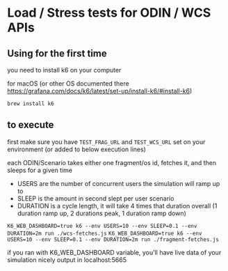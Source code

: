 # Load / Stress tests for ODIN / WCS APIs

## Using for the first time

you need to install k6 on your computer

for macOS (or other OS documented there https://grafana.com/docs/k6/latest/set-up/install-k6/#install-k6)

```
brew install k6
```

## to execute

first make sure you have `TEST_FRAG_URL` and `TEST_WCS_URL` set on your environment (or added to below execution lines)

each ODIN/Scenario takes either one fragment/os id, fetches it, and then sleeps for a given time

- USERS are the number of concurrent users the simulation will ramp up to
- SLEEP is the amount in second slept per user scenario
- DURATION is a cycle length, it will take 4 times that duration overall (1 duration ramp up, 2 durations peak, 1 duration ramp down)

`K6_WEB_DASHBOARD=true k6 --env USERS=10 --env SLEEP=0.1 --env DURATION=2m run ./wcs-fetches.js`
`K6_WEB_DASHBOARD=true k6 --env USERS=10 --env SLEEP=0.1 --env DURATION=2m run ./fragment-fetches.js`

if you ran with K6_WEB_DASHBOARD variable, you'll have live data of your simulation nicely output in localhost:5665
